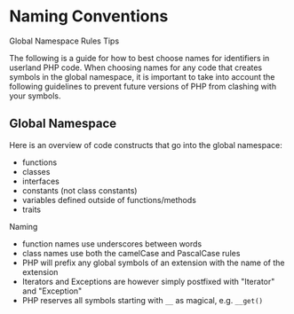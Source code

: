 # Naming Conventions

Global Namespace
Rules
Tips

The following is a guide for how to best choose names for identifiers in userland PHP code. When choosing names for any code that creates symbols in the global namespace, it is important to take into account the following guidelines to prevent future versions of PHP from clashing with your symbols.


## Global Namespace
Here is an overview of code constructs that go into the global namespace:
- functions
- classes
- interfaces
- constants (not class constants)
- variables defined outside of functions/methods
- traits

Naming
- function names use underscores between words
- class names use both the camelCase and PascalCase rules
- PHP will prefix any global symbols of an extension with the name of the extension
- Iterators and Exceptions are however simply postfixed with "Iterator" and "Exception"
- PHP reserves all symbols starting with `__` as magical, e.g. `__get()`
